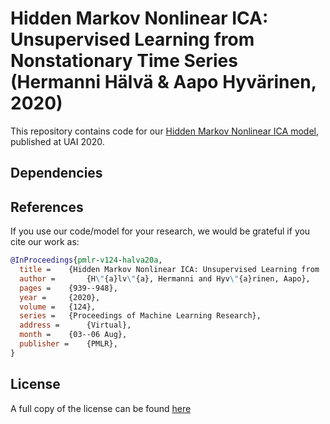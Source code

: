 # Hidden Markov Nonlinear ICA: Unsupervised Learning from Nonstationary Time Series (Hermanni Hälvä & Aapo Hyvärinen, 2020)

This repository contains code for our [Hidden Markov Nonlinear ICA model](https://arxiv.org/abs/2006.12107), published at UAI 2020.

## Dependencies


## References

If you use our code/model for your research, we would be grateful if you cite our work as:

```bib
@InProceedings{pmlr-v124-halva20a,
  title = 	 {Hidden Markov Nonlinear ICA: Unsupervised Learning from  Nonstationary Time Series},
  author =       {H\"{a}lv\"{a}, Hermanni and Hyv\"{a}rinen, Aapo},
  pages = 	 {939--948},
  year = 	 {2020},
  volume = 	 {124},
  series = 	 {Proceedings of Machine Learning Research},
  address = 	 {Virtual},
  month = 	 {03--06 Aug},
  publisher =    {PMLR},
}
```

## License
A full copy of the license can be found [here](LICENSE)
